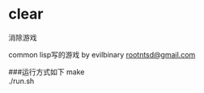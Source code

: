 clear
=====
消除游戏

common lisp写的游戏
by evilbinary rootntsd@gmail.com

###运行方式如下
    make     
    ./run.sh
